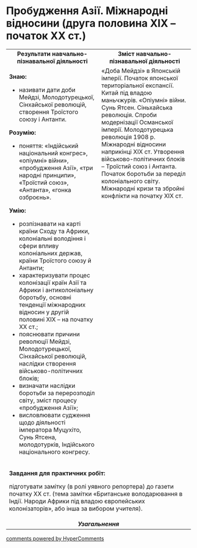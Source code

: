 <div id="hypercomments_widget" class="js-hypercomments-widget invisible"></div>

# Пробудження Азії. Міжнародні відносини (друга половина ХІХ – початок ХХ ст.)

<table>
<tr>
<td width="50%" align="center"><b>Результати навчально-пізнавальної діяльності</b></td> 
<td width="50%" align="center"><b>Зміст навчально-пізнавальної діяльності</b></td>
</tr>
<tr>
<td width="50%" style="vertical-align:top !important;">
<p><strong>Знаю:</strong></p>
<ul>
<li>називати дати доби Мейдзі, Молодотурецької, Сінхайської революцій, створення Троїстого союзу і Антанти.</li>
</ul>
<p><strong>Розумію:</strong></p>
<ul>
<li>поняття: &laquo;Індійський національний конгрес&raquo;, &laquo;опіумні&raquo; війни&raquo;, &laquo;пробудження Азії&raquo;, &laquo;три народні принципи&raquo;, &laquo;Троїстий союз&raquo;, &laquo;Антанта&raquo;, &laquo;гонка озброєнь&raquo;.</li>
</ul>
<p><strong>Умію:</strong></p>
<ul>
<li>розпізнавати на карті країни Сходу та Африки, колоніальні володіння і сфери впливу колоніальних держав, країни Троїстого союзу й Антанти;</li>
<li>характеризувати процес колонізації країн Азії та Африки і антиколоніальну боротьбу, основні тенденції міжнародних відносин у другій половині ХІХ &ndash; на початку ХХ ст.;</li>
<li>пояснювати причини революції Мейдзі, Молодотурецької, Сінхайської революцій, наслідки створення військово-політичних блоків;</li>
<li>визначати наслідки боротьби за перерозподіл світу, зміст процесу &laquo;пробудження Азії&raquo;;</li>
<li>висловлювати судження щодо діяльності імператора Муцухіто, Сунь Ятсена, молодотурків, Індійського національного конгресу.</li>
</ul>
</td>
<td width="50%" style="vertical-align:top !important;">
«Доба Мейдзі» в Японській імперії. Початок японської територіальної експансії. Китай під владою маньчжурів. «Опіумні» війни. Сунь Ятсен. Сіньхайська революція. Спроби модернізації Османської імперії. Молодотурецька революція 1908 р. Міжнародні відносини наприкінці ХІХ ст. Утворення військово-політичних блоків – Троїстий союз і Антанта. Початок боротьби за переділ колоніального світу. Міжнародні кризи та збройні конфлікти на початку ХІХ ст.
</td>
</tr>
<tr>
<td colspan="2">
<p><strong>Завдання для практичних робіт:</strong></p>
<p>підготувати замітку (в ролі уявного репортера) до газети початку ХХ&nbsp;ст. (тема замітки &laquo;Британське володарювання в Індії. Народи Африки під владою європейських колонізаторів&raquo;, або інша за вибором учителя).</p>
</td>
</tr>
<tr>
<td colspan="2" align="center"><b><i>Узагальнення</i></b></td>
</tr>
</table>

<div class="js-hypercomments-container">
<a href="http://hypercomments.com" class="hc-link" title="comments widget">comments powered by HyperComments</a>
</div>